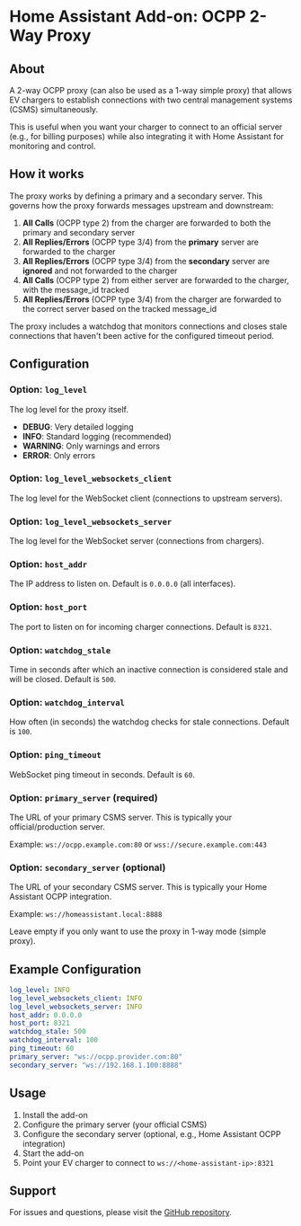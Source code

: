 # Home Assistant Add-on: OCPP 2-Way Proxy

## About

A 2-way OCPP proxy (can also be used as a 1-way simple proxy) that allows EV chargers to establish connections with two central management systems (CSMS) simultaneously.

This is useful when you want your charger to connect to an official server (e.g., for billing purposes) while also integrating it with Home Assistant for monitoring and control.

## How it works

The proxy works by defining a primary and a secondary server. This governs how the proxy forwards messages upstream and downstream:

1. **All Calls** (OCPP type 2) from the charger are forwarded to both the primary and secondary server
2. **All Replies/Errors** (OCPP type 3/4) from the **primary** server are forwarded to the charger
3. **All Replies/Errors** (OCPP type 3/4) from the **secondary** server are **ignored** and not forwarded to the charger
4. **All Calls** (OCPP type 2) from either server are forwarded to the charger, with the message_id tracked
5. **All Replies/Errors** (OCPP type 3/4) from the charger are forwarded to the correct server based on the tracked message_id

The proxy includes a watchdog that monitors connections and closes stale connections that haven't been active for the configured timeout period.

## Configuration

### Option: `log_level`

The log level for the proxy itself.

- **DEBUG**: Very detailed logging
- **INFO**: Standard logging (recommended)
- **WARNING**: Only warnings and errors
- **ERROR**: Only errors

### Option: `log_level_websockets_client`

The log level for the WebSocket client (connections to upstream servers).

### Option: `log_level_websockets_server`

The log level for the WebSocket server (connections from chargers).

### Option: `host_addr`

The IP address to listen on. Default is `0.0.0.0` (all interfaces).

### Option: `host_port`

The port to listen on for incoming charger connections. Default is `8321`.

### Option: `watchdog_stale`

Time in seconds after which an inactive connection is considered stale and will be closed. Default is `500`.

### Option: `watchdog_interval`

How often (in seconds) the watchdog checks for stale connections. Default is `100`.

### Option: `ping_timeout`

WebSocket ping timeout in seconds. Default is `60`.

### Option: `primary_server` (required)

The URL of your primary CSMS server. This is typically your official/production server.

Example: `ws://ocpp.example.com:80` or `wss://secure.example.com:443`

### Option: `secondary_server` (optional)

The URL of your secondary CSMS server. This is typically your Home Assistant OCPP integration.

Example: `ws://homeassistant.local:8888`

Leave empty if you only want to use the proxy in 1-way mode (simple proxy).

## Example Configuration

```yaml
log_level: INFO
log_level_websockets_client: INFO
log_level_websockets_server: INFO
host_addr: 0.0.0.0
host_port: 8321
watchdog_stale: 500
watchdog_interval: 100
ping_timeout: 60
primary_server: "ws://ocpp.provider.com:80"
secondary_server: "ws://192.168.1.100:8888"
```

## Usage

1. Install the add-on
2. Configure the primary server (your official CSMS)
3. Configure the secondary server (optional, e.g., Home Assistant OCPP integration)
4. Start the add-on
5. Point your EV charger to connect to `ws://<home-assistant-ip>:8321`

## Support

For issues and questions, please visit the [GitHub repository](https://github.com/yourusername/ocpp-2w-proxy).
